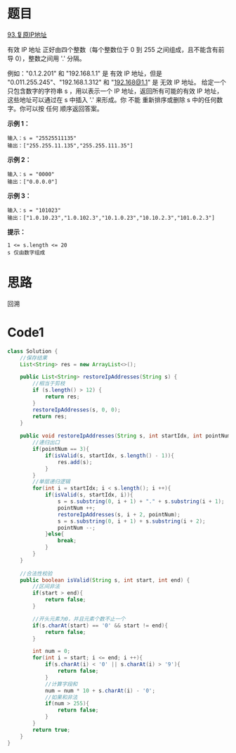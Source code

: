 # 题目
[93.复原IP地址](https://leetcode.cn/problems/restore-ip-addresses/)

有效 IP 地址 正好由四个整数（每个整数位于 0 到 255 之间组成，且不能含有前导 0），整数之间用 '.' 分隔。

例如："0.1.2.201" 和 "192.168.1.1" 是 有效 IP 地址，但是 "0.011.255.245"、"192.168.1.312" 和 "192.168@1.1" 是 无效 IP 地址。
给定一个只包含数字的字符串 s ，用以表示一个 IP 地址，返回所有可能的有效 IP 地址，这些地址可以通过在 s 中插入 '.' 来形成。你 不能 重新排序或删除 s 中的任何数字。你可以按 任何 顺序返回答案。


**示例 1：**

``` 
输入：s = "25525511135"
输出：["255.255.11.135","255.255.111.35"]
```

**示例 2：**

``` 
输入：s = "0000"
输出：["0.0.0.0"]
```

**示例 3：**

``` 
输入：s = "101023"
输出：["1.0.10.23","1.0.102.3","10.1.0.23","10.10.2.3","101.0.2.3"]
```

**提示：**

``` 
1 <= s.length <= 20
s 仅由数字组成
```

# 思路
回溯

# Code1

```java
class Solution {
    //保存结果
    List<String> res = new ArrayList<>();

    public List<String> restoreIpAddresses(String s) {
        //相当于剪枝
        if (s.length() > 12) {
            return res;
        }
        restoreIpAddresses(s, 0, 0);
        return res;
    }
    
    public void restoreIpAddresses(String s, int startIdx, int pointNum){
        //递归出口
        if(pointNum == 3){
            if(isValid(s, startIdx, s.length() - 1)){
                res.add(s);
            }
        }
        //单层递归逻辑
        for(int i = startIdx; i < s.length(); i ++){
            if(isValid(s, startIdx, i)){
                s = s.substring(0, i + 1) + "." + s.substring(i + 1);
                pointNum ++;
                restoreIpAddresses(s, i + 2, pointNum);
                s = s.substring(0, i + 1) + s.substring(i + 2);
                pointNum --;
            }else{
                break;
            }
        }
    }
    
    //合法性校验
    public boolean isValid(String s, int start, int end) {
        //区间非法
        if(start > end){
            return false;
        }

        //开头元素为0，并且元素个数不止一个
        if(s.charAt(start) == '0' && start != end){
            return false;
        }

        int num = 0;
        for(int i = start; i <= end; i ++){
            if(s.charAt(i) < '0' || s.charAt(i) > '9'){
                return false;
            }
            //计算字段和
            num = num * 10 + s.charAt(i) - '0';
            //如果和非法
            if(num > 255){
                return false;
            }
        }
        return true;
    }
}
```